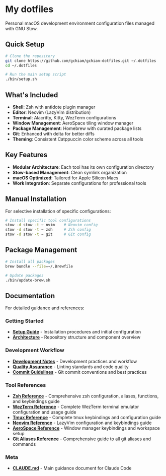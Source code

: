 # My dotfiles

Personal macOS development environment configuration files managed with GNU Stow.

## Quick Setup

```bash
# Clone the repository
git clone https://github.com/gchiam/gchiam-dotfiles.git ~/.dotfiles
cd ~/.dotfiles

# Run the main setup script
./bin/setup.sh
```

## What's Included

- **Shell**: Zsh with antidote plugin manager
- **Editor**: Neovim (LazyVim distribution)
- **Terminal**: Alacritty, Kitty, WezTerm configurations
- **Window Management**: AeroSpace tiling window manager
- **Package Management**: Homebrew with curated package lists
- **Git**: Enhanced with delta for better diffs
- **Theming**: Consistent Catppuccin color scheme across all tools

## Key Features

- **Modular Architecture**: Each tool has its own configuration directory
- **Stow-based Management**: Clean symlink organization
- **macOS Optimized**: Tailored for Apple Silicon Macs
- **Work Integration**: Separate configurations for professional tools

## Manual Installation

For selective installation of specific configurations:

```bash
# Install specific tool configurations
stow -d stow -t ~ nvim    # Neovim config
stow -d stow -t ~ zsh     # Zsh config
stow -d stow -t ~ git     # Git config
```

## Package Management

```bash
# Install all packages
brew bundle --file=~/.Brewfile

# Update packages
./bin/update-brew.sh
```

## Documentation

For detailed guidance and references:

### Getting Started

- **[Setup Guide](docs/setup-guide.md)** - Installation procedures and
  initial configuration
- **[Architecture](docs/architecture.md)** - Repository structure and
  component overview

### Development Workflow

- **[Development Notes](docs/development-notes.md)** - Development practices
  and workflow
- **[Quality Assurance](docs/quality-assurance.md)** - Linting standards
  and code quality
- **[Commit Guidelines](docs/commit-guidelines.md)** - Git commit conventions
  and best practices

### Tool References

- **[Zsh Reference](docs/zsh-reference.md)** - Comprehensive zsh configuration,
  aliases, functions, and keybindings guide
- **[WezTerm Reference](docs/wezterm-reference.md)** - Complete WezTerm terminal
  emulator configuration and usage guide
- **[Tmux Reference](docs/tmux-reference.md)** - Complete tmux keybindings
  and configuration guide
- **[Neovim Reference](docs/neovim-reference.md)** - LazyVim configuration
  and keybindings guide
- **[AeroSpace Reference](docs/aerospace-reference.md)** - Window manager
  keybindings and workspace setup
- **[Git Aliases Reference](docs/git-aliases-reference.md)** - Comprehensive
  guide to all git aliases and commands

### Meta

- **[CLAUDE.md](./CLAUDE.md)** - Main guidance document for Claude Code
